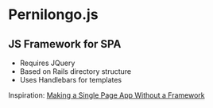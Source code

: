 # Pernilongo.js
## JS Framework for SPA  

- Requires JQuery  
- Based on Rails directory structure  
- Uses Handlebars for templates  
  
Inspiration: [Making a Single Page App Without a Framework](http://tutorialzine.com/2015/02/single-page-app-without-a-framework/)